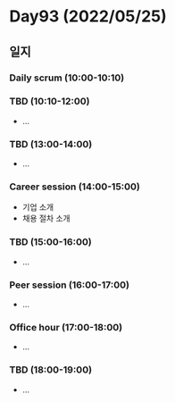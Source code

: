 # Day93 (2022/05/25)

## 일지

### Daily scrum (10:00-10:10)

### TBD (10:10-12:00)

  * ...

### TBD (13:00-14:00)

  * ...

### Career session (14:00-15:00)

  * 기업 소개
  * 채용 절차 소개

### TBD (15:00-16:00)

  * ...

### Peer session (16:00-17:00)

  * ...

### Office hour (17:00-18:00)

  * ...

### TBD (18:00-19:00)

  * ...
